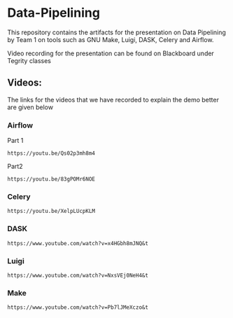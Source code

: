 # Data-Pipelining
This repository contains the artifacts for the presentation on Data Pipelining by Team 1 on tools such as
GNU Make, Luigi, DASK, Celery and Airflow.

Video recording for the presentation can be found on Blackboard under Tegrity classes

## Videos:
The links for the videos that we have recorded to explain the demo better are given below

### Airflow
Part 1
```
https://youtu.be/Qs02p3mh8m4
```
Part2
```
https://youtu.be/83gPOMr6NOE
```

### Celery
```
https://youtu.be/XelpLUcpKLM
```

### DASK
```
https://www.youtube.com/watch?v=x4HGbh8mJNQ&t
```

### Luigi
```
https://www.youtube.com/watch?v=NxsVEj0NeH4&t
```

### Make
```
https://www.youtube.com/watch?v=Pb7lJMeXczo&t
```
